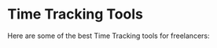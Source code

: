 # Time Tracking Tools

Here are some of the best Time Tracking tools for freelancers:


<div class="clickable-box-grid">
<ClickableBox 
    title="Hootsuite" 
    description="Manage your social media posts, schedule content, and track performance." 
    link="https://hootsuite.com" 
/>
<ClickableBox 
    title="Buffer" 
    description="Plan, schedule, and analyze your social media content with Buffer." 
    link="https://buffer.com" 
/>
<ClickableBox 
    title="Later" 
    description="Visual social media planner and scheduler for Instagram, Facebook, and more." 
    link="https://later.com" 
/>
<ClickableBox 
    title="Sprout Social" 
    description="Social media management and analytics tool for brands and businesses." 
    link="https://sproutsocial.com" 
/>
<ClickableBox 
    title="Planoly" 
    description="Visual planner and scheduler for Instagram and Pinterest." 
    link="https://www.planoly.com" 
/>
<ClickableBox 
    title="CoSchedule" 
    description="Marketing calendar and social media scheduling tool for content planning." 
    link="https://coschedule.com" 
/>
<ClickableBox 
    title="MeetEdgar" 
    description="Social media automation tool that recycles your best content." 
    link="https://meetedgar.com" 
/>
<ClickableBox 
    title="Zoho Social" 
    description="Social media management software for growing your business presence online." 
    link="https://www.zoho.com/social" 
/>
<ClickableBox 
    title="SocialBee" 
    description="Manage your social media content with scheduling, analytics, and engagement tools." 
    link="https://socialbee.io" 
/>
<ClickableBox 
    title="Agorapulse" 
    description="Social media management tool for scheduling, monitoring, and reporting." 
    link="https://www.agorapulse.com" 
/>
<ClickableBox 
    title="Sendible" 
    description="Social media management platform for agencies and growing businesses." 
    link="https://www.sendible.com" 
/>
<ClickableBox 
    title="SocialPilot" 
    description="Social media marketing and scheduling tool for professionals and agencies." 
    link="https://www.socialpilot.co" 
/>

</div>